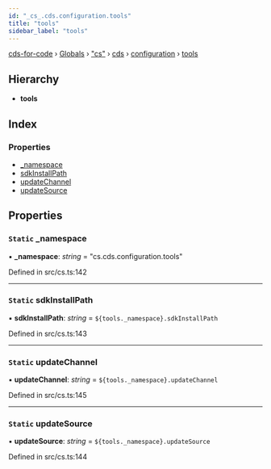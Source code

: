 ```yaml
---
id: "_cs_.cds.configuration.tools"
title: "tools"
sidebar_label: "tools"
---
```


[cds-for-code](../index.md) › [Globals](../globals.md) › ["cs"](../modules/_cs_.md) › [cds](../modules/_cs_.cds.md) › [configuration](../modules/_cs_.cds.configuration.md) › [tools](_cs_.cds.configuration.tools.md)

## Hierarchy

* **tools**

## Index

### Properties

* [_namespace](_cs_.cds.configuration.tools.md#static-_namespace)
* [sdkInstallPath](_cs_.cds.configuration.tools.md#static-sdkinstallpath)
* [updateChannel](_cs_.cds.configuration.tools.md#static-updatechannel)
* [updateSource](_cs_.cds.configuration.tools.md#static-updatesource)

## Properties

### `Static` _namespace

▪ **_namespace**: *string* = "cs.cds.configuration.tools"

Defined in src/cs.ts:142

___

### `Static` sdkInstallPath

▪ **sdkInstallPath**: *string* = `${tools._namespace}.sdkInstallPath`

Defined in src/cs.ts:143

___

### `Static` updateChannel

▪ **updateChannel**: *string* = `${tools._namespace}.updateChannel`

Defined in src/cs.ts:145

___

### `Static` updateSource

▪ **updateSource**: *string* = `${tools._namespace}.updateSource`

Defined in src/cs.ts:144
